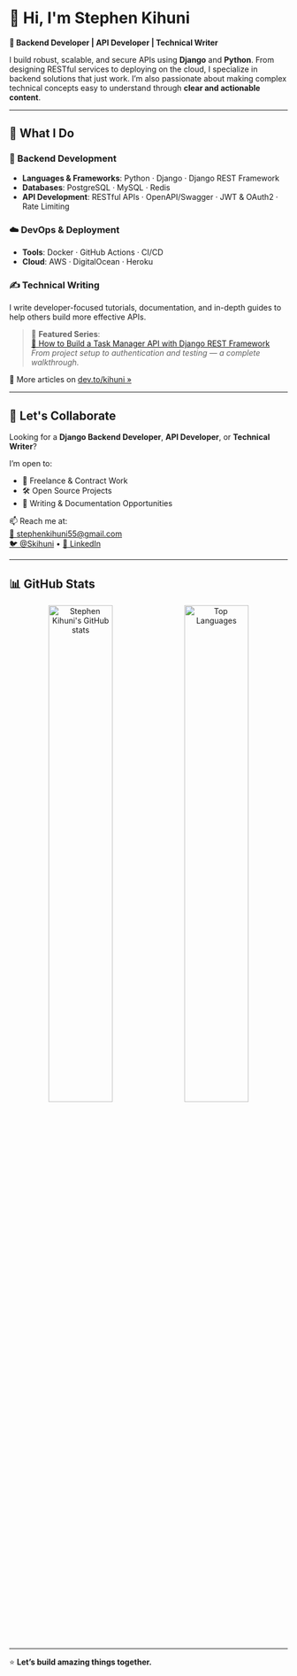 # 👋 Hi, I'm Stephen Kihuni

**🎯 Backend Developer | API Developer | Technical Writer**

I build robust, scalable, and secure APIs using **Django** and **Python**. From designing RESTful services to deploying on the cloud, I specialize in backend solutions that just work. I’m also passionate about making complex technical concepts easy to understand through **clear and actionable content**.

---

## 🚀 What I Do

### 🔧 Backend Development
- **Languages & Frameworks**: Python · Django · Django REST Framework  
- **Databases**: PostgreSQL · MySQL · Redis  
- **API Development**: RESTful APIs · OpenAPI/Swagger · JWT & OAuth2 · Rate Limiting  

### ☁️ DevOps & Deployment
- **Tools**: Docker · GitHub Actions · CI/CD  
- **Cloud**: AWS · DigitalOcean · Heroku  

### ✍️ Technical Writing
I write developer-focused tutorials, documentation, and in-depth guides to help others build more effective APIs.

> 📌 **Featured Series**:  
> [🚀 How to Build a Task Manager API with Django REST Framework](https://dev.to/kihuni/how-to-build-a-task-manager-api-with-django-rest-framework-step-by-step-guide-22l8)  
> _From project setup to authentication and testing — a complete walkthrough._

📝 More articles on [dev.to/kihuni »](https://dev.to/kihuni)

---

## 💼 Let's Collaborate

Looking for a **Django Backend Developer**, **API Developer**, or **Technical Writer**?

I’m open to:
- 💼 Freelance & Contract Work  
- 🛠️ Open Source Projects  
- 📝 Writing & Documentation Opportunities  

📫 Reach me at:  
[📧 stephenkihuni55@gmail.com](mailto:stephenkihuni55@gmail.com)  
[🐦 @Skihuni](https://twitter.com/Skihuni) • [🔗 LinkedIn](https://linkedin.com/in/stephen-kihuni)

---

## 📊 GitHub Stats

<p align="center">
  <img src="https://github-readme-stats.vercel.app/api?username=Kihuni&show_icons=true&theme=radical" alt="Stephen Kihuni's GitHub stats" width="48%" />
  <img src="https://github-readme-stats.vercel.app/api/top-langs/?username=Kihuni&layout=compact&theme=radical" alt="Top Languages" width="48%" />
</p>

---


⭐️ **Let’s build amazing things together.**

